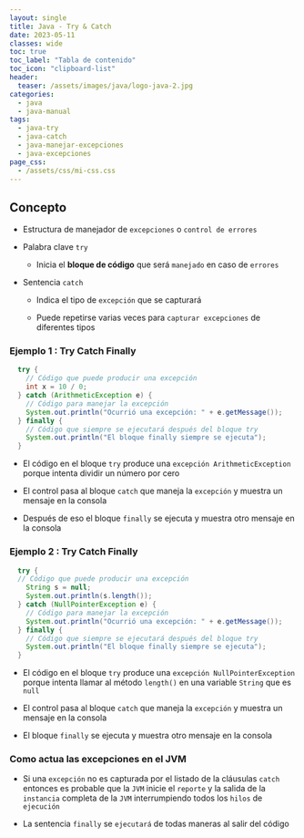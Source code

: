 ```yaml
---
layout: single
title: Java - Try & Catch
date: 2023-05-11
classes: wide
toc: true
toc_label: "Tabla de contenido"
toc_icon: "clipboard-list"
header:
  teaser: /assets/images/java/logo-java-2.jpg
categories:
  - java
  - java-manual
tags:
  - java-try
  - java-catch
  - java-manejar-excepciones
  - java-excepciones
page_css: 
  - /assets/css/mi-css.css
---
```


## Concepto

* Estructura de manejador de ``excepciones`` o ``control de errores``

* Palabra clave ``try`` 

  * Inicia el **bloque de código** que será ``manejado`` en caso de ``errores``

* Sentencia ``catch`` 

  * Indica el tipo de ``excepción`` que se capturará
  
  * Puede repetirse varias veces para ``capturar excepciones`` de diferentes tipos 

### Ejemplo 1 : Try Catch Finally

```java
  try {
    // Código que puede producir una excepción
    int x = 10 / 0;
  } catch (ArithmeticException e) {
    // Código para manejar la excepción
    System.out.println("Ocurrió una excepción: " + e.getMessage());
  } finally {
    // Código que siempre se ejecutará después del bloque try
    System.out.println("El bloque finally siempre se ejecuta");
  }
```

* El código en el bloque ``try`` produce una ``excepción ArithmeticException`` porque intenta dividir un número por cero

* El control pasa al bloque ``catch`` que maneja la ``excepción`` y muestra un mensaje en la consola
  
* Después de eso el bloque ``finally`` se ejecuta y muestra otro mensaje en la consola

### Ejemplo 2 : Try Catch Finally

```java
  try {
  // Código que puede producir una excepción
    String s = null;
    System.out.println(s.length());
  } catch (NullPointerException e) {
    // Código para manejar la excepción
    System.out.println("Ocurrió una excepción: " + e.getMessage());
  } finally {
    // Código que siempre se ejecutará después del bloque try
    System.out.println("El bloque finally siempre se ejecuta");
  }
```

* El código en el bloque ``try`` produce una ``excepción NullPointerException`` porque intenta llamar al método ``length()`` en una variable ``String`` que es ``null``

* El control pasa al bloque ``catch`` que maneja la ``excepción`` y muestra un mensaje en la consola 

* El bloque ``finally`` se ejecuta y muestra otro mensaje en la consola

### Como actua las excepciones en el JVM 

* Si una ``excepción`` no es capturada por el listado de la cláusulas ``catch`` entonces es probable que la ``JVM`` inicie el ``reporte`` y la salida de la ``instancia`` completa de la ``JVM`` interrumpiendo todos los ``hilos`` de ``ejecución``

* La sentencia ``finally`` se ``ejecutará`` de todas maneras al salir del código
